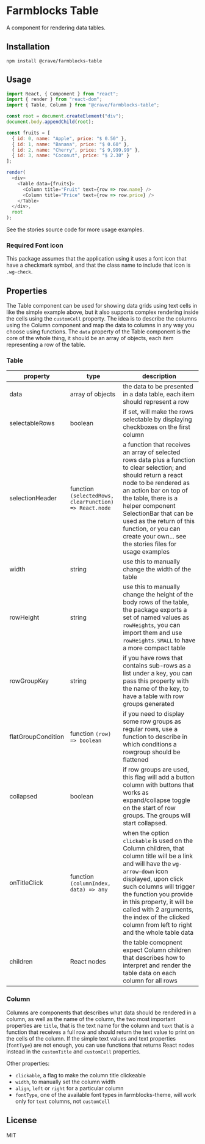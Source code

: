 # Farmblocks Table

A component for rendering data tables.

## Installation

```
npm install @crave/farmblocks-table
```

## Usage

```javascript
import React, { Component } from "react";
import { render } from "react-dom";
import { Table, Column } from "@crave/farmblocks-table";

const root = document.createElement("div");
document.body.appendChild(root);

const fruits = [
  { id: 0, name: "Apple", price: "$ 0.50" },
  { id: 1, name: "Banana", price: "$ 0.60" },
  { id: 2, name: "Cherry", price: "$ 9,999.99" },
  { id: 3, name: "Coconut", price: "$ 2.30" }
];

render(
  <div>
    <Table data={fruits}>
      <Column title="Fruit" text={row => row.name} />
      <Column title="Price" text={row => row.price} />
    </Table>
  </div>,
  root
);
```

See the stories source code for more usage examples.

### Required Font icon

This package assumes that the application using it uses a font icon that have a
checkmark symbol, and that the class name to include that icon is `.wg-check`.

## Properties

The Table component can be used for showing data grids using text cells in like the simple example above, but it also supports
complex rendering inside the cells using the `customCell` property. The idea is to describe the columns using the Column component and map the data to columns in any way you choose using functions. The `data` property of the Table component is the
core of the whole thing, it should be an array of objects, each item representing a row of the table.

### Table

| property           | type                                                   | description                                                                                                                                                                                                                                                                                                                                      |
| ------------------ | ------------------------------------------------------ | ------------------------------------------------------------------------------------------------------------------------------------------------------------------------------------------------------------------------------------------------------------------------------------------------------------------------------------------------ |
| data               | array of objects                                       | the data to be presented in a data table, each item should represent a row                                                                                                                                                                                                                                                                       |
| selectableRows     | boolean                                                | if set, will make the rows selectable by displaying checkboxes on the first column                                                                                                                                                                                                                                                               |
| selectionHeader    | function `(selectedRows, clearFunction) => React.node` | a function that receives an array of selected rows data plus a function to clear selection; and should return a react node to be rendered as an action bar on top of the table, there is a helper component SelectionBar that can be used as the return of this function, or you can create your own... see the stories files for usage examples |
| width              | string                                                 | use this to manually change the width of the table                                                                                                                                                                                                                                                                                               |
| rowHeight          | string                                                 | use this to manually change the height of the body rows of the table, the package exports a set of named values as `rowHeights`, you can import them and use `rowHeights.SMALL` to have a more compact table                                                                                                                                     |
| rowGroupKey        | string                                                 | if you have rows that contains sub-rows as a list under a key, you can pass this property with the name of the key, to have a table with row groups generated                                                                                                                                                                                    |
| flatGroupCondition | function `(row) => boolean`                            | if you need to display some row groups as regular rows, use a function to describe in which conditions a rowgroup should be flattened                                                                                                                                                                                                            |
| collapsed          | boolean                                                | if row groups are used, this flag will add a button column with buttons that works as expand/collapse toggle on the start of row groups. The groups will start collapsed.                                                                                                                                                                        |
| onTitleClick       | function `(columnIndex, data) => any`                  | when the option `clickable` is used on the Column children, that column title will be a link and will have the `wg-arrow-down` icon displayed, upon click such columns will trigger the function you provide in this property, it will be called with 2 arguments, the index of the clicked column from left to right and the whole table data   |
| children           | React nodes                                            | the table comopnent expect Column children that describes how to interpret and render the table data on each column for all rows                                                                                                                                                                                                                 |

### Column

Columns are components that describes what data should be rendered in a column, as well as the name of the column, the two most important properties are `title`, that is the text name for the column and `text` that is a function that receives a full row and should return the text value to print on the cells of the column. If the simple text values and text properties (`fontType`) are not enough, you can use functions that returns React nodes instead in the `customTitle` and `customCell` properties.

Other properties:

* `clickable`, a flag to make the column title clickeable
* `width`, to manually set the column width
* `align`, `left` or `right` for a particular column
* `fontType`, one of the available font types in farmblocks-theme, will work only for `text` columns, not `customCell`

## License

MIT
